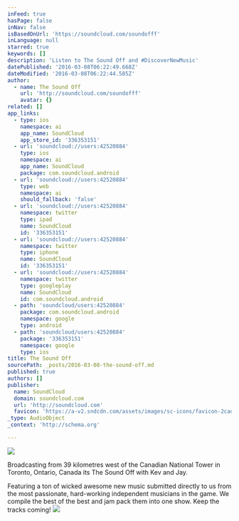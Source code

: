 ```yaml
---
inFeed: true
hasPage: false
inNav: false
isBasedOnUrl: 'https://soundcloud.com/soundofff'
inLanguage: null
starred: true
keywords: []
description: 'Listen to The Sound Off and #DiscoverNewMusic'
datePublished: '2016-03-08T06:22:49.668Z'
dateModified: '2016-03-08T06:22:44.585Z'
author:
  - name: The Sound Off
    url: 'http://soundcloud.com/soundofff'
    avatar: {}
related: []
app_links:
  - type: ios
    namespace: ai
    app_name: SoundCloud
    app_store_id: '336353151'
  - url: 'soundcloud://users:42520884'
    type: ios
    namespace: ai
    app_name: SoundCloud
    package: com.soundcloud.android
  - url: 'soundcloud://users:42520884'
    type: web
    namespace: ai
    should_fallback: 'false'
  - url: 'soundcloud://users:42520884'
    namespace: twitter
    type: ipad
    name: SoundCloud
    id: '336353151'
  - url: 'soundcloud://users:42520884'
    namespace: twitter
    type: iphone
    name: SoundCloud
    id: '336353151'
  - url: 'soundcloud://users:42520884'
    namespace: twitter
    type: googleplay
    name: SoundCloud
    id: com.soundcloud.android
  - path: 'soundcloud/users:42520884'
    package: com.soundcloud.android
    namespace: google
    type: android
  - path: 'soundcloud/users:42520884'
    package: '336353151'
    namespace: google
    type: ios
title: The Sound Off
sourcePath: _posts/2016-03-08-the-sound-off.md
published: true
authors: []
publisher:
  name: SoundCloud
  domain: soundcloud.com
  url: 'http://soundcloud.com'
  favicon: 'https://a-v2.sndcdn.com/assets/images/sc-icons/favicon-2cadd14b.ico'
_type: AudioObject
_context: 'http://schema.org'

---
```

![](https://the-grid-user-content.s3-us-west-2.amazonaws.com/5d8e5c4f-f38c-485d-8c13-90ab29b2b6fd.jpg)

Broadcasting from 39 kilometres west of the Canadian National Tower in Toronto, Ontario, Canada its The Sound Off with Kev and Jay. 

Featuring a ton of wicked awesome new music submitted directly to us from the most passionate, hard-working independent musicians in the game. We compile the best of the best and jam pack them into one show. Keep the tracks coming!
![](https://the-grid-user-content.s3-us-west-2.amazonaws.com/bdd925ee-c6b2-4b82-bea9-f9654a4e857a.jpg)